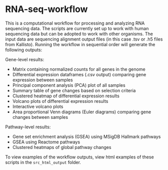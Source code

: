 # RNA-seq-workflow

This is a computational workflow for processing and analyzing RNA sequencing data. The scripts are currently set up to work with human sequencing data but can be adopted to work with other organisms. The input data are sequencing alignment output files (in this case .tsv or .h5 files from Kallisto). Running the workflow in sequential order will generate the following outputs:

Gene-level results:
 - Matrix containing normalized counts for all genes in the genome 
 - Differential expression dataframes (.csv output) comparing gene expression between samples
 - Principal component analysis (PCA) plot of all samples
 - Summary table of gene changes based on selection criteria
 - Clustered heatmap of differential expression results
 - Volcano plots of differential expression results
 - Interactive volcano plots
 - Area proportional Venn diagrams (Euler diagrams) comparing gene changes between samples 
 
 Pathway-level results:
 - Gene set enrichment analysis (GSEA) using MSigDB Hallmark pathways
 - GSEA using Reactome pathways
 - Clustered heatmaps of global pathway changes
 
To view examples of the workflow outputs, view html examples of these scripts in the `src_html_output` folder.
